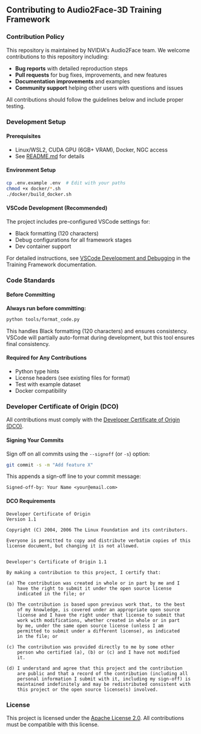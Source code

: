 ## Contributing to Audio2Face-3D Training Framework

### Contribution Policy

This repository is maintained by NVIDIA's Audio2Face team. We welcome contributions to this repository including:

- **Bug reports** with detailed reproduction steps
- **Pull requests** for bug fixes, improvements, and new features
- **Documentation improvements** and examples
- **Community support** helping other users with questions and issues

All contributions should follow the guidelines below and include proper testing.

### Development Setup

#### Prerequisites
- Linux/WSL2, CUDA GPU (6GB+ VRAM), Docker, NGC access
- See [README.md](README.md#prerequisites) for details

#### Environment Setup
```bash
cp .env.example .env  # Edit with your paths
chmod +x docker/*.sh
./docker/build_docker.sh
```

#### VSCode Development (Recommended)
The project includes pre-configured VSCode settings for:
- Black formatting (120 characters)
- Debug configurations for all framework stages
- Dev container support

For detailed instructions, see [VSCode Development and Debugging](docs/training_framework.md#vscode-development-and-debugging--advanced) in the Training Framework documentation.

### Code Standards

#### Before Committing
**Always run before committing:**
```bash
python tools/format_code.py
```

This handles Black formatting (120 characters) and ensures consistency. VSCode will partially auto-format during development, but this tool ensures final consistency.

#### Required for Any Contributions
- Python type hints
- License headers (see existing files for format)
- Test with example dataset
- Docker compatibility

### Developer Certificate of Origin (DCO)

All contributions must comply with the [Developer Certificate of Origin (DCO)](https://developercertificate.org/).

#### Signing Your Commits

Sign off on all commits using the `--signoff` (or `-s`) option:

```bash
git commit -s -m "Add feature X"
```

This appends a sign-off line to your commit message:
```
Signed-off-by: Your Name <your@email.com>
```

#### DCO Requirements

```
Developer Certificate of Origin
Version 1.1

Copyright (C) 2004, 2006 The Linux Foundation and its contributors.

Everyone is permitted to copy and distribute verbatim copies of this
license document, but changing it is not allowed.


Developer's Certificate of Origin 1.1

By making a contribution to this project, I certify that:

(a) The contribution was created in whole or in part by me and I
    have the right to submit it under the open source license
    indicated in the file; or

(b) The contribution is based upon previous work that, to the best
    of my knowledge, is covered under an appropriate open source
    license and I have the right under that license to submit that
    work with modifications, whether created in whole or in part
    by me, under the same open source license (unless I am
    permitted to submit under a different license), as indicated
    in the file; or

(c) The contribution was provided directly to me by some other
    person who certified (a), (b) or (c) and I have not modified
    it.

(d) I understand and agree that this project and the contribution
    are public and that a record of the contribution (including all
    personal information I submit with it, including my sign-off) is
    maintained indefinitely and may be redistributed consistent with
    this project or the open source license(s) involved.
```

### License

This project is licensed under the [Apache License 2.0](LICENSE). All contributions must be compatible with this license.
